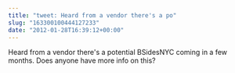 ```yaml
---
title: "tweet: Heard from a vendor there's a po"
slug: "163300100444127233"
date: "2012-01-28T16:39:12+00:00"
---
```

Heard from a vendor there's a potential BSidesNYC coming in a few months. Does anyone have more info on this?